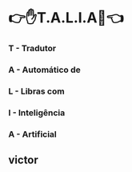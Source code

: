 # 👉✋T.A.L.I.A🤚👈
### T - Tradutor
### A - Automático de
### L - Libras com
### I - Inteligência
### A - Artificial
## victor
